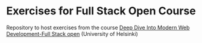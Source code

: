 # Exercises for Full Stack Open Course

Repository to host exercises from the course [Deep Dive Into Modern Web Development-Full Stack open](https://fullstackopen.com/en/) (University of Helsinki)
